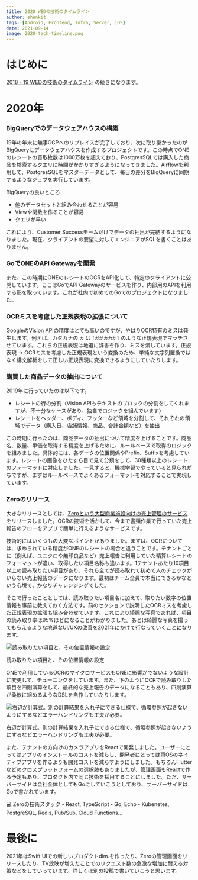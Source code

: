 ```yaml
---
title: 2020 WEDの技術のタイムライン
author: shunkit
tags: [Android, Frontend, Infra, Server, iOS]
date: 2021-09-14
image: 2020-tech-timeline.png
---
```


# はじめに

[2018 - 19 WEDの技術のタイムライン](2018-19-tech-timeline.md) の続きになります。

# 2020年

### BigQueryでのデータウェアハウスの構築

19年の年末に無事GCPへのリプレイスが完了しており、次に取り掛かったのがBigQueryにデータウェアハウスを作成するプロジェクトです。この時点でONEのレシートの買取枚数は1000万枚を超えており、PostgresSQLでは購入した商品を検索するクエリに時間がかかりすぎるようになってきました。Airflowを利用して、PostgresSQLをマスターデータとして、毎日の差分をBigQueryに同期するようなジョブを実行しています。

BigQueryの良いところ

- 他のデータセットと組み合わせることが容易
- Viewや関数を作ることが容易
- クエリが早い

これにより、Customer Successチームだけでデータの抽出が完結するようになりました。現在、クライアントの要望に対してエンジニアがSQLを書くことはありません。

### GoでONEのAPI Gatewayを開発

また、この時期にONEのレシートのOCRをAPI化して、特定のクライアントに公開しています。ここはGoでAPI Gatewayのサービスを作り、内部用のAPIを利用する形を取っています。これが社内で初めてのGoでのプロジェクトになりました。

### OCRミスを考慮した正規表現の拡張について

GoogleのVision APIの精度はとても高いのですが、やはりOCR特有のミスは発生します。例えば、カタカナの `カ` は `[ガがカ力か]` のような正規表現でマッチさせています。これらの正規表現は地道に辞書を作り、ミスを潰しています。正規表現 → OCRミスを考慮した正規表現という変換のため、単純な文字列置換ではなく構文解析をして正しい正規表現に変換できるようにしていたりします。

### 購買した商品データの抽出について

2019年に行っていたのは以下です。

- レシートの行の分割（Vision APIもテキストのブロックの分割をしてくれますが、不十分なケースがあり、独自でロジックを組んでいます）
- レシートをヘッダー、ボディ、フッターなど領域を分割して、それぞれの領域でデータ（購入日、店舗情報、商品、合計金額など）を抽出

この時期に行ったのは、商品データの抽出について精度を上げることです。商品名、数量、単価を取得する精度を上げるために、ルールベースで取得のロジックを組みました。具体的には、各データの位置関係やPrefix、Suffixを考慮しています。レシートの画像をひたすら目で見て分類をして、30種類以上のレシートのフォーマットに対応しました。一見すると、機械学習でやっていると見られがちですが、まずはルールベースでよくあるフォーマットを対応することで実現しています。

### Zeroのリリース

大きなリリースとしては、[Zeroという大型商業施設向けの売上管理のサービス](https://news.wed.company/0101_2020-08-27/)をリリースしました。OCRの技術を活かして、今まで書類作業で行っていた売上報告のフローをアプリで簡単に行えるようなサービスです。

技術的にはいくつもの大変なポイントがありました。まずは、OCRについては、求められている精度がONEのレシートの場合と違うことです。テナントごとに（例えば、ユニクロや無印良品など）売上報告に利用していた精算レシートのフォーマットが違い、取得したい項目名称も違います。1テナントあたり10項目以上の読み取りたい項目があり、それら全てが読み取れて初めて人のチェックがいらない売上報告のデータになります。最初はチーム全員で本当にできるかなという心境で、かなりチャレンジングでした。

そこで行ったこととしては、読み取りたい項目名に加えて、取りたい数字の位置情報も事前に教えておく方法です。前のセクションで説明したOCRミスを考慮した正規表現の拡張も組み合わせています。これにより綺麗な写真であれば、項目の読み取り率は95%ほどになることがわかりました。あとは綺麗な写真を撮ってもらえるような地道なUI/UXの改善を2021年にかけて行なっていくことになります。

![読み取りたい項目と、その位置情報の設定](content/2020-tech-timeline/スクリーンショット_2021-09-08_16.48.15.png)

読み取りたい項目と、その位置情報の設定

ONEで利用しているOCRのマイクロサービスもONEに影響がでないような設計に変更して、チューニングをしています。また、下のようにOCRで読み取りした項目を四則演算をして、最終的な売上報告のデータになることもあり、四則演算が柔軟に組めるようなDSLを自作していたりします。

![右辺が計算式。別の計算結果を入れ子にできる仕様で、循環参照が起きないようにするなどエラーハンドリングも工夫が必要。](content/2020-tech-timeline/スクリーンショット_2021-07-21_9.53.55.png)

右辺が計算式。別の計算結果を入れ子にできる仕様で、循環参照が起きないようにするなどエラーハンドリングも工夫が必要。

また、テナントの方向けのカメラアプリをReactで開発しました。ユーザーにとってはアプリのインストールのコストを減らし、開発者にとっては両OSのネイティブアプリを作るよりも開発コストを減らすようにしました。もちろんFlutterなどのクロスプラットフォームの選択肢もありましたが、管理画面もReactで作る予定もあり、プロダクト内で同じ技術を採用することにしました。ただ、サーバーサイドは会社全体としてもGoにしていこうとしており、サーバーサイドはGoで書かれています。

<aside>
💻 Zeroの技術スタック
- React, TypeScript
- Go, Echo
- Kubenetes, PostgreSQL, Redis, Pub/Sub, Cloud Functions...

</aside>

# 最後に

2021年はSwift UIでの新しいプロダクトdim.を作ったり、Zeroの管理画面をリリースしたり、TV放映が増えたことでのリクエスト数の急激な増加に耐える対策などをしていっています。詳しくは別の投稿で書いていこうと思います。

